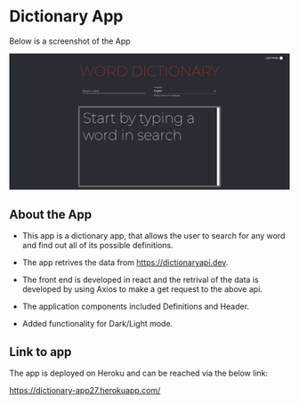 # Dictionary App

Below is a screenshot of the App

![Screenshot](App.png)
## About the App

- This app is a dictionary app, that allows the user to search for any word and find out all of its possible definitions.

- The app retrives the data from https://dictionaryapi.dev.

- The front end is developed in react and the retrival of the data is developed by using Axios to make a get request to the above api.

- The application components included Definitions and Header. 

- Added functionality for Dark/Light mode.

## Link to app

The app is deployed on Heroku and can be reached via the below link:

https://dictionary-app27.herokuapp.com/



